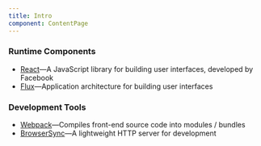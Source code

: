 ```yaml
---
title: Intro
component: ContentPage
---
```

### Runtime Components
* [React](https://facebook.github.io/react/)&mdash;A JavaScript library for
  building user interfaces, developed by Facebook
* [Flux](http://facebook.github.io/flux/)&mdash;Application architecture for
  building user interfaces

### Development Tools  
* [Webpack](http://webpack.github.io/)&mdash;Compiles front-end source code into
  modules / bundles
* [BrowserSync](http://www.browsersync.io/)&mdash;A lightweight HTTP server for
  development
